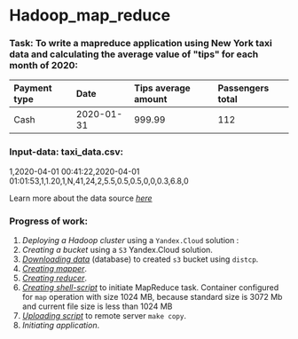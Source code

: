 # Hadoop_map_reduce


### Task: To write a mapreduce application using New York taxi data and calculating the average value of "tips" for each month of 2020:

| Payment type | Date |	Tips average amount | Passengers total |
| :------------| :--- | :------------------ | :--------------- |
|Cash|	2020-01-31|	999.99|	112|

### Input-data: taxi_data.csv:
1,2020-04-01 00:41:22,2020-04-01 01:01:53,1,1.20,1,N,41,24,2,5.5,0.5,0.5,0,0,0.3,6.8,0

Learn more about the data source [*here*][1]

### Progress of work:
1. *Deploying a Hadoop cluster* using a `Yandex.Cloud` solution :
2. *Creating a bucket* using a `S3` Yandex.Cloud solution.
3. [*Downloading data*][2] (database) to created `s3` bucket using `distcp`.
4. [*Creating mapper*][3].
5. [*Creating reducer*][4]. 
6. [*Creating shell-script*][5] to initiate MapReduce task. Container configured for `map` operation with size 1024 MB, because standard size is 3072 Mb and current file size is less than 1024 MB
8. [*Uploading script*][6] to remote server `make copy`.
9. *Initiating application*.

[1]:https://registry.opendata.aws/nyc-tlc-trip-records-pds/
[2]:https://github.com/Amboss/portfolio_projects/blob/master/hadoop_mapreduce/data/dawnload_s3_data.sh
[3]:https://github.com/Amboss/portfolio_projects/blob/master/hadoop_mapreduce/script/mapper.py
[4]:https://github.com/Amboss/portfolio_projects/blob/master/hadoop_mapreduce/script/reducer.py
[5]:https://github.com/Amboss/portfolio_projects/blob/master/hadoop_mapreduce/script/run.sh
[6]:https://github.com/Amboss/portfolio_projects/blob/master/hadoop_mapreduce/script/Makefile
